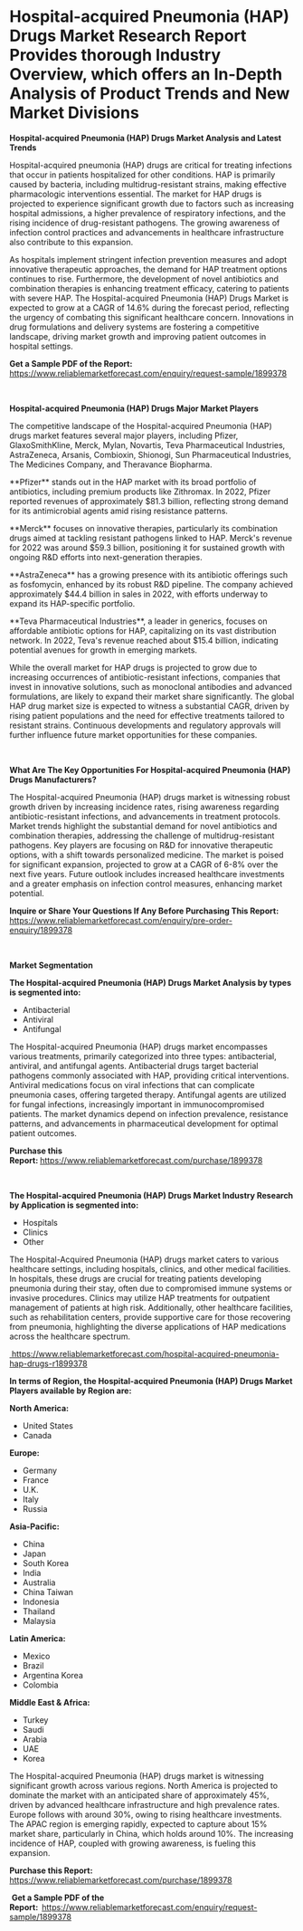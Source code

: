 <p><h1>Hospital-acquired Pneumonia (HAP) Drugs Market Research Report Provides thorough Industry Overview, which offers an In-Depth Analysis of Product Trends and New Market Divisions</h1></p><p><strong>Hospital-acquired Pneumonia (HAP) Drugs Market Analysis and Latest Trends</strong></p>
<p><p>Hospital-acquired pneumonia (HAP) drugs are critical for treating infections that occur in patients hospitalized for other conditions. HAP is primarily caused by bacteria, including multidrug-resistant strains, making effective pharmacologic interventions essential. The market for HAP drugs is projected to experience significant growth due to factors such as increasing hospital admissions, a higher prevalence of respiratory infections, and the rising incidence of drug-resistant pathogens. The growing awareness of infection control practices and advancements in healthcare infrastructure also contribute to this expansion.</p><p>As hospitals implement stringent infection prevention measures and adopt innovative therapeutic approaches, the demand for HAP treatment options continues to rise. Furthermore, the development of novel antibiotics and combination therapies is enhancing treatment efficacy, catering to patients with severe HAP. The Hospital-acquired Pneumonia (HAP) Drugs Market is expected to grow at a CAGR of 14.6% during the forecast period, reflecting the urgency of combating this significant healthcare concern. Innovations in drug formulations and delivery systems are fostering a competitive landscape, driving market growth and improving patient outcomes in hospital settings.</p></p>
<p><strong>Get a Sample PDF of the Report:&nbsp;</strong> <a href="https://www.reliablemarketforecast.com/enquiry/request-sample/1899378?utm_campaign=2779&utm_medium=2&utm_source=Github&utm_content=ia&utm_term=19042025&utm_id=hospital-acquired-pneumonia-hap-drugs">https://www.reliablemarketforecast.com/enquiry/request-sample/1899378</a></p>
<p>&nbsp;</p>
<p><strong>Hospital-acquired Pneumonia (HAP) Drugs Major Market Players</strong></p>
<p><p>The competitive landscape of the Hospital-acquired Pneumonia (HAP) drugs market features several major players, including Pfizer, GlaxoSmithKline, Merck, Mylan, Novartis, Teva Pharmaceutical Industries, AstraZeneca, Arsanis, Combioxin, Shionogi, Sun Pharmaceutical Industries, The Medicines Company, and Theravance Biopharma.</p><p>**Pfizer** stands out in the HAP market with its broad portfolio of antibiotics, including premium products like Zithromax. In 2022, Pfizer reported revenues of approximately $81.3 billion, reflecting strong demand for its antimicrobial agents amid rising resistance patterns.</p><p>**Merck** focuses on innovative therapies, particularly its combination drugs aimed at tackling resistant pathogens linked to HAP. Merck's revenue for 2022 was around $59.3 billion, positioning it for sustained growth with ongoing R&D efforts into next-generation therapies.</p><p>**AstraZeneca** has a growing presence with its antibiotic offerings such as fosfomycin, enhanced by its robust R&D pipeline. The company achieved approximately $44.4 billion in sales in 2022, with efforts underway to expand its HAP-specific portfolio.</p><p>**Teva Pharmaceutical Industries**, a leader in generics, focuses on affordable antibiotic options for HAP, capitalizing on its vast distribution network. In 2022, Teva's revenue reached about $15.4 billion, indicating potential avenues for growth in emerging markets.</p><p>While the overall market for HAP drugs is projected to grow due to increasing occurrences of antibiotic-resistant infections, companies that invest in innovative solutions, such as monoclonal antibodies and advanced formulations, are likely to expand their market share significantly. The global HAP drug market size is expected to witness a substantial CAGR, driven by rising patient populations and the need for effective treatments tailored to resistant strains. Continuous developments and regulatory approvals will further influence future market opportunities for these companies.</p></p>
<p>&nbsp;</p>
<p><strong>What Are The Key Opportunities For Hospital-acquired Pneumonia (HAP) Drugs Manufacturers?</strong></p>
<p><p>The Hospital-acquired Pneumonia (HAP) drugs market is witnessing robust growth driven by increasing incidence rates, rising awareness regarding antibiotic-resistant infections, and advancements in treatment protocols. Market trends highlight the substantial demand for novel antibiotics and combination therapies, addressing the challenge of multidrug-resistant pathogens. Key players are focusing on R&D for innovative therapeutic options, with a shift towards personalized medicine. The market is poised for significant expansion, projected to grow at a CAGR of 6-8% over the next five years. Future outlook includes increased healthcare investments and a greater emphasis on infection control measures, enhancing market potential.</p></p>
<p><strong>Inquire or Share Your Questions If Any Before Purchasing This Report:</strong> <a href="https://www.reliablemarketforecast.com/enquiry/pre-order-enquiry/1899378?utm_campaign=2779&utm_medium=2&utm_source=Github&utm_content=ia&utm_term=19042025&utm_id=hospital-acquired-pneumonia-hap-drugs">https://www.reliablemarketforecast.com/enquiry/pre-order-enquiry/1899378</a></p>
<p>&nbsp;</p>
<p><strong>Market Segmentation</strong></p>
<p><strong>The Hospital-acquired Pneumonia (HAP) Drugs Market Analysis by types is segmented into:</strong></p>
<p><ul><li>Antibacterial</li><li>Antiviral</li><li>Antifungal</li></ul></p>
<p><p>The Hospital-acquired Pneumonia (HAP) drugs market encompasses various treatments, primarily categorized into three types: antibacterial, antiviral, and antifungal agents. Antibacterial drugs target bacterial pathogens commonly associated with HAP, providing critical interventions. Antiviral medications focus on viral infections that can complicate pneumonia cases, offering targeted therapy. Antifungal agents are utilized for fungal infections, increasingly important in immunocompromised patients. The market dynamics depend on infection prevalence, resistance patterns, and advancements in pharmaceutical development for optimal patient outcomes.</p></p>
<p><strong>Purchase this Report:&nbsp;</strong><a href="https://www.reliablemarketforecast.com/purchase/1899378?utm_campaign=2779&utm_medium=2&utm_source=Github&utm_content=ia&utm_term=19042025&utm_id=hospital-acquired-pneumonia-hap-drugs">https://www.reliablemarketforecast.com/purchase/1899378</a></p>
<p>&nbsp;</p>
<p><strong>The Hospital-acquired Pneumonia (HAP) Drugs Market Industry Research by Application is segmented into:</strong></p>
<p><ul><li>Hospitals</li><li>Clinics</li><li>Other</li></ul></p>
<p><p>The Hospital-Acquired Pneumonia (HAP) drugs market caters to various healthcare settings, including hospitals, clinics, and other medical facilities. In hospitals, these drugs are crucial for treating patients developing pneumonia during their stay, often due to compromised immune systems or invasive procedures. Clinics may utilize HAP treatments for outpatient management of patients at high risk. Additionally, other healthcare facilities, such as rehabilitation centers, provide supportive care for those recovering from pneumonia, highlighting the diverse applications of HAP medications across the healthcare spectrum.</p></p>
<p><a href="https://www.reliablemarketforecast.com/hospital-acquired-pneumonia-hap-drugs-r1899378?utm_campaign=2779&utm_medium=2&utm_source=Github&utm_content=ia&utm_term=19042025&utm_id=hospital-acquired-pneumonia-hap-drugs">&nbsp;https://www.reliablemarketforecast.com/hospital-acquired-pneumonia-hap-drugs-r1899378</a></p>
<p><strong>In terms of Region, the Hospital-acquired Pneumonia (HAP) Drugs Market Players available by Region are:</strong></p>
<p>
    <p> <strong> North America: </strong>
        <ul>
            <li>United States</li>
            <li>Canada</li>
        </ul>
        </p> 
    <p> <strong> Europe: </strong>
        <ul>
            <li>Germany</li>
            <li>France</li>
            <li>U.K.</li>
            <li>Italy</li>
            <li>Russia</li>
        </ul>
        </p> 
    <p> <strong> Asia-Pacific: </strong>
        <ul>
            <li>China</li>
            <li>Japan</li>
            <li>South Korea</li>
            <li>India</li>
            <li>Australia</li>
            <li>China Taiwan</li>
            <li>Indonesia</li>
            <li>Thailand</li>
            <li>Malaysia</li>
        </ul>
        </p> 
    <p> <strong> Latin America: </strong>
        <ul>
            <li>Mexico</li>
            <li>Brazil</li>
            <li>Argentina Korea</li>
            <li>Colombia</li>
        </ul>
        </p> 
    <p> <strong> Middle East & Africa: </strong>
        <ul>
            <li>Turkey</li>
            <li>Saudi</li>
            <li>Arabia</li>
            <li>UAE</li>
            <li>Korea</li>
        </ul>
    </p>
    </p>
<p><p>The Hospital-acquired Pneumonia (HAP) drugs market is witnessing significant growth across various regions. North America is projected to dominate the market with an anticipated share of approximately 45%, driven by advanced healthcare infrastructure and high prevalence rates. Europe follows with around 30%, owing to rising healthcare investments. The APAC region is emerging rapidly, expected to capture about 15% market share, particularly in China, which holds around 10%. The increasing incidence of HAP, coupled with growing awareness, is fueling this expansion.</p></p>
<p><strong>Purchase this Report: </strong><a href="https://www.reliablemarketforecast.com/purchase/1899378?utm_campaign=2779&utm_medium=2&utm_source=Github&utm_content=ia&utm_term=19042025&utm_id=hospital-acquired-pneumonia-hap-drugs">https://www.reliablemarketforecast.com/purchase/1899378</a></p>
<p>&nbsp;<strong>Get a Sample PDF of the Report:&nbsp;&nbsp;</strong><a href="https://www.reliablemarketforecast.com/enquiry/request-sample/1899378?utm_campaign=2779&utm_medium=2&utm_source=Github&utm_content=ia&utm_term=19042025&utm_id=hospital-acquired-pneumonia-hap-drugs">https://www.reliablemarketforecast.com/enquiry/request-sample/1899378</a></p>
<p><strong></strong></p>
<p><p></p><p></p><p></p></p>